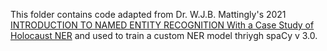 This folder contains code adapted from Dr. W.J.B. Mattingly's 2021 [INTRODUCTION TO NAMED ENTITY RECOGNITION With a Case Study of Holocaust NER](https://ner.pythonhumanities.com/intro.html) and used to train a custom NER model thriygh spaCy v 3.0.
